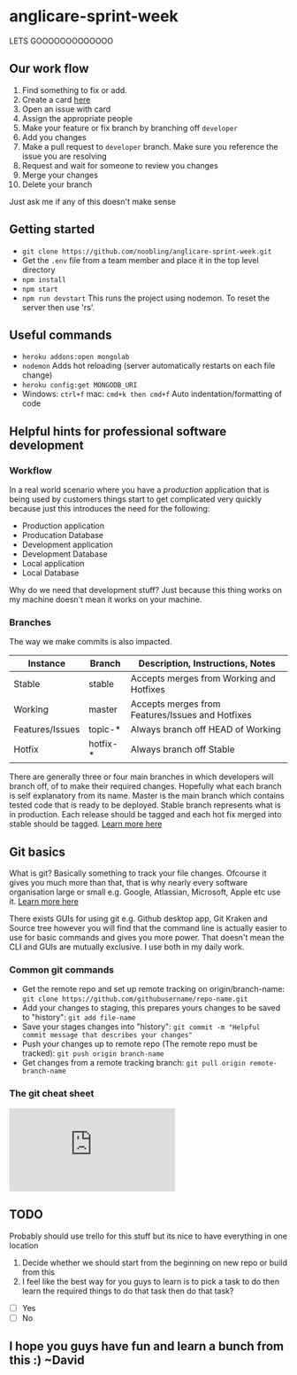 # anglicare-sprint-week
LETS GOOOOOOOOOOOOO

## Our work flow
1. Find something to fix or add.
2. Create a card [here](https://github.com/noobling/anglicare-sprint-week/projects/1)
3. Open an issue with card
4. Assign the appropriate people
5. Make your feature or fix branch by branching off `developer`
6. Add you changes
7. Make a pull request to `developer` branch. Make sure you reference the issue you are resolving
8. Request and wait for someone to review you changes
9. Merge your changes
10. Delete your branch

Just ask me if any of this doesn't make sense

## Getting started
* `git clone https://github.com/noobling/anglicare-sprint-week.git`
* Get the `.env` file from a team member and place it in the top level directory
* `npm install`
* `npm start`
* `npm run devstart` This runs the project using nodemon. To reset the server then use 'rs'.

## Useful commands
* `heroku addons:open mongolab`
* `nodemon` Adds hot reloading (server automatically restarts on each file change)
* `heroku config:get MONGODB_URI`
* Windows: `ctrl+f` mac: `cmd+k then cmd+f` Auto indentation/formatting of code

## Helpful hints for professional software development
### Workflow
In a real world scenario where you have a _production_ application that is being used by customers things start to get complicated very quickly because just this introduces the need for the following:
* Production application
* Producation Database
* Development application 
* Development Database
* Local application
* Local Database

Why do we need that development stuff? Just because this thing works on my machine doesn't mean it works on your machine.

### Branches
The way we make commits is also impacted. 
<table>
  <thead>
    <tr>
      <th>Instance</th>
      <th>Branch</th>
      <th>Description, Instructions, Notes</th>
    </tr>
  </thead>
  <tbody>
    <tr>
      <td>Stable</td>
      <td>stable</td>
      <td>Accepts merges from Working and Hotfixes</td>
    </tr>
    <tr>
      <td>Working</td>
      <td>master</td>
      <td>Accepts merges from Features/Issues and Hotfixes</td>
    </tr>
    <tr>
      <td>Features/Issues</td>
      <td>topic-*</td>
      <td>Always branch off HEAD of Working</td>
    </tr>
    <tr>
      <td>Hotfix</td>
      <td>hotfix-*</td>
      <td>Always branch off Stable</td>
    </tr>
  </tbody>
</table>

There are generally three or four main branches in which developers will branch off, of to make their required changes.
Hopefully what each branch is self explanatory from its name. Master is the main branch which contains tested code that is ready to be deployed. Stable branch represents what is in production. Each release should be tagged and each hot fix merged into stable should be tagged.
[Learn more here](https://gist.github.com/digitaljhelms/4287848#file-gistfile1-md)

## Git basics
What is git? Basically something to track your file changes. Ofcourse it gives you much more than that, that is why nearly every software organisation large or small e.g. Google, Atlassian, Microsoft, Apple etc use it. [Learn more here](https://www.atlassian.com/git/tutorials/what-is-git)

There exists GUIs for using git e.g. Github desktop app, Git Kraken and Source tree however you will find
that the command line is actually easier to use for basic commands and gives you more power. That doesn't mean the CLI and GUIs are mutually exclusive. I use both in my daily work. 

### Common git commands
* Get the remote repo and set up remote tracking on origin/branch-name: `git clone https://github.com/githubusername/repo-name.git`
* Add your changes to staging, this prepares yours changes to be saved to "history": `git add file-name`
* Save your stages changes into "history": `git commit -m "Helpful commit message that describes your changes"`
* Push your changes up to remote repo (The remote repo must be tracked): `git push origin branch-name`
* Get changes from a remote tracking branch: `git pull origin remote-branch-name`

### The git cheat sheet
![Git cheat sheet](https://github.com/noobling/anglicare-sprint-week/blob/master/wiki_assets/atlassian-git-cheatsheet.pdf "Git cheat sheet")

## TODO
Probably should use trello for this stuff but its nice to have everything in one location
1. Decide whether we should start from the beginning on new repo or build from this
2. I feel like the best way for you guys to learn is to pick a task to do then learn the required things to do that task then do that task?
- [ ] Yes
- [ ] No

## I hope you guys have fun and learn a bunch from this :) ~David
